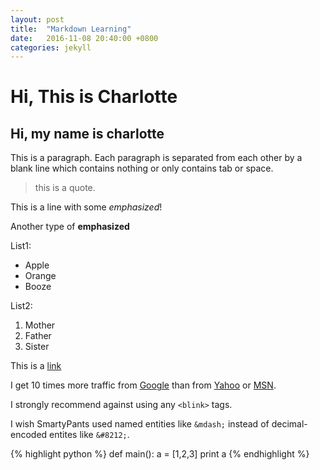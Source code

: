 ```yaml
---
layout: post
title:  "Markdown Learning"
date:   2016-11-08 20:40:00 +0800
categories: jekyll 
---
```


Hi, This is Charlotte
=====================

Hi, my name is charlotte
------------------------

This is a paragraph. Each paragraph is separated from each other by a blank line which contains nothing or only contains tab or space.

> this is a quote.

This is a line with some *emphasized*!

Another type of **emphasized**

List1:

* Apple
* Orange
* Booze

List2:

1. Mother 
2. Father
3. Sister

This is a [link](https://www.baidu.com)

I get 10 times more traffic from [Google][1] than from
[Yahoo][2] or [MSN][3].

[1]: http://google.com/        "Google"
[2]: http://search.yahoo.com/  "Yahoo Search"
[3]: http://search.msn.com/    "MSN Search"

I strongly recommend against using any `<blink>` tags.

I wish SmartyPants used named entities like `&mdash;`
instead of decimal-encoded entites like `&#8212;`.

{% highlight python %}
def main():
    a = [1,2,3]
    print a
{% endhighlight %}
